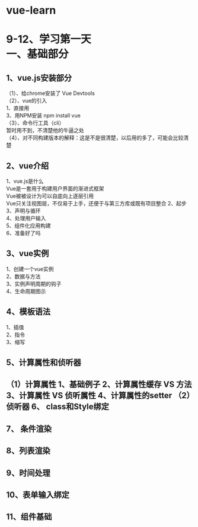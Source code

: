 # vue-learn
9-12、学习第一天<br>
一、基础部分
=======
1、vue.js安装部分
---------------
（1）、给chrome安装了 Vue Devtools<br>
（2）、vue的引入<br>
      1、直接用 <script> 引入，有开发版本和生产版本，新手用开发版本<br>
      2、用cdn引入，具体命令 <script src="https://cdn.jsdelivr.net/npm/vue@2.5.17/dist/vue.js"></script><br>
      3、用NPM安装 npm install vue<br>
（3）、命令行工具（cli）<br>
      暂时用不到，不清楚他的牛逼之处<br>
（4）、对不同构建版本的解释：这是不是很清楚，以后用的多了，可能会比较清楚<br>
       
2、vue介绍
  ----------  

  1、vue.js是什么<br>
     Vue是一套用于构建用户界面的渐进式框架<br>
     Vue被被设计为可以自底向上逐层引用<br>
     Vue只关注视图层，不仅易于上手，还便于与第三方库或既有项目整合
  2、起步<br>
  3、声明与循环<br>
  4、处理用户输入<br>
  5、组件化应用构建<br>
  6、准备好了吗<br>
  
3、vue实例
  -----------
  1、创建一个vue实例<br>
  2、数据与方法<br>
  3、实例声明周期的钩子<br>
  4、生命周期图示<br>
  
4、模板语法
  -------
  1、插值<br>
  2、指令<br>
  3、缩写<br>
  
5、计算属性和侦听器
  --------
  （1）计算属性
       1、基础例子
       2、计算属性缓存 VS 方法
       3、计算属性 VS 侦听属性
       4、计算属性的setter
  （2）侦听器
6、 class和Style绑定
  --------
7、 条件渲染
  --------
8、列表渲染
  --------
9、时间处理
  --------
10、表单输入绑定
  --------
11、组件基础
  --------

      

